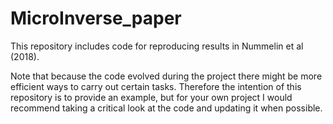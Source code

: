 # MicroInverse_paper

This repository includes code for reproducing results in Nummelin et al (2018). 

Note that because the code evolved during the project there might be more efficient ways to carry out certain tasks. Therefore the intention of this repository is to provide an example, but for your own project I would recommend taking a critical look at the code and updating it when possible.

